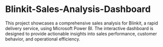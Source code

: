 # Blinkit-Sales-Analysis-Dashboard
This project showcases a comprehensive sales analysis for Blinkit, a rapid delivery service, using Microsoft Power BI. The interactive dashboard is designed to provide actionable insights into sales performance, customer behavior, and operational efficiency.

